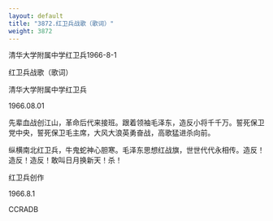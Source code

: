 ```yaml
---
layout: default
title: "3872.红卫兵战歌（歌词）"
weight: 3872
---
```


清华大学附属中学红卫兵1966-8-1

红卫兵战歌（歌词）

清华大学附属中学红卫兵

1966.08.01

先辈血战创江山，革命后代来接班。跟着领袖毛泽东，造反小将千千万。誓死保卫党中央，誓死保卫毛主席，大风大浪英勇奋战，高歌猛进杀向前。

纵横南北红卫兵，牛鬼蛇神心胆寒。毛泽东思想红战旗，世世代代永相传。造反！造反！造反！敢叫日月换新天！杀！

红卫兵创作

1966.8.1

CCRADB

